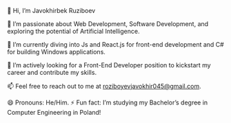 👋 Hi, I’m Javokhirbek Ruziboev

👀 I’m passionate about Web Development, Software Development, and exploring the potential of Artificial Intelligence.

🌱 I’m currently diving into Js and React.js for front-end development and C# for building Windows applications.

💼 I’m actively looking for a Front-End Developer position to kickstart my career and contribute my skills.

📫 Feel free to reach out to me at roziboyevjavokhir045@gmail.com.

😄 Pronouns: He/Him.
⚡ Fun fact: I’m studying my Bachelor’s degree in Computer Engineering in Poland!

<!---
Javokhir05/Javokhir05 is a ✨ special ✨ repository because its `README.md` (this file) appears on your GitHub profile.
You can click the Preview link to take a look at your changes.
--->
